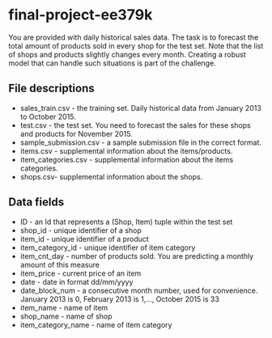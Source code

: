 # final-project-ee379k

You are provided with daily historical sales data. The task is to forecast the total amount of products sold in every shop for the test set. Note that the list of shops and products slightly changes every month. Creating a robust model that can handle such situations is part of the challenge.

File descriptions
-----------------
 -  sales_train.csv - the training set. Daily historical data from January 2013 to October 2015.
 - test.csv - the test set. You need to forecast the sales for these shops and products for November 2015.
 - sample_submission.csv - a sample submission file in the correct format.
 - items.csv - supplemental information about the items/products.
 - item_categories.csv  - supplemental information about the items categories.
 - shops.csv- supplemental information about the shops.
 
Data fields
-----------
 - ID - an Id that represents a (Shop, Item) tuple within the test set
 - shop_id - unique identifier of a shop
 - item_id - unique identifier of a product
 - item_category_id - unique identifier of item category
 - item_cnt_day - number of products sold. You are predicting a monthly amount of this measure
 - item_price - current price of an item
 - date - date in format dd/mm/yyyy
 - date_block_num - a consecutive month number, used for convenience. January 2013 is 0, February 2013 is 1,..., October 2015 is 33
 - item_name - name of item
 - shop_name - name of shop
 - item_category_name - name of item category
